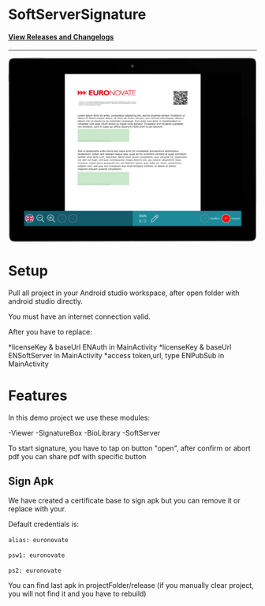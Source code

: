 # SoftServerSignature

#### [View Releases and Changelogs](https://github.com/euronovate/ENMobileSDK-Android)

---
![Viewer image](resReadme/imgViewer.png)

# Setup

Pull all project in your Android studio workspace, after open folder with android studio directly.

You must have an internet connection valid.

After you have to replace:

*licenseKey & baseUrl ENAuth in MainActivity
*licenseKey & baseUrl ENSoftServer in MainActivity
*access token,url, type ENPubSub in MainActivity

# Features

In this demo project we use these modules:

-Viewer
-SignatureBox
-BioLibrary
-SoftServer

To start signature, you have to tap on button "open", after confirm or abort pdf you can share pdf with specific button

## Sign Apk

We have created a certificate base to sign apk but you can remove it or replace with your.

Default credentials is:

`alias: euronovate`

`psw1: euronovate`

`ps2: euronovate`

You can find last apk in projectFolder/release (if you manually clear project, you will not find it and you have to rebuild)